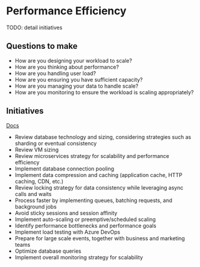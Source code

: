 # Performance Efficiency

TODO: detail initiatives

## Questions to make

* How are you designing your workload to scale?
* How are you thinking about performance?
* How are you handling user load?
* How are you ensuring you have sufficient capacity?
* How are you managing your data to handle scale?
* How are you monitoring to ensure the workload is scaling appropriately?

## Initiatives

[Docs](https://docs.microsoft.com/en-us/azure/architecture/framework/scalability/overview)

* Review database technology and sizing, considering strategies such as sharding or eventual consistency
* Review VM sizing
* Review microservices strategy for scalability and performance efficiency
* Implement database connection pooling
* Implement data compression and caching (application cache, HTTP caching, CDN, etc.)
* Review locking strategy for data consistency while leveraging async calls and waits
* Process faster by implementing queues, batching requests, and background jobs
* Avoid sticky sessions and session affinity
* Implement auto-scaling or preemptive/scheduled scaling
* Identify performance bottlenecks and performance goals
* Implement load testing with Azure DevOps
* Prepare for large scale events, together with business and marketing teams
* Optimize database queries
* Implement overall monitoring strategy for scalability